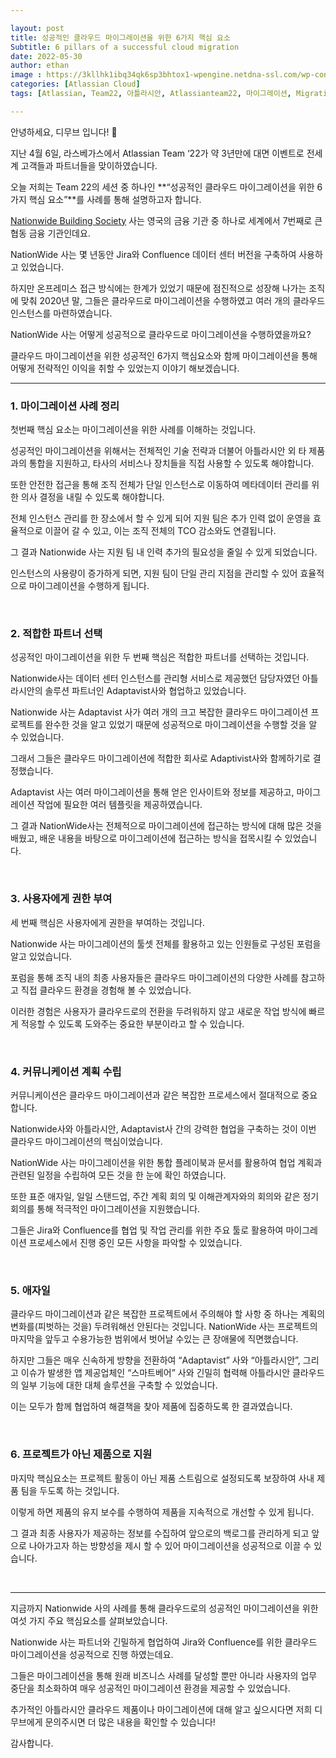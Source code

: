 ```yaml
---

layout: post
title: 성공적인 클라우드 마이그레이션을 위한 6가지 핵심 요소
Subtitle: 6 pillars of a successful cloud migration
date: 2022-05-30
author: ethan
image : https://3kllhk1ibq34qk6sp3bhtox1-wpengine.netdna-ssl.com/wp-content/uploads/2020/12/pasted-image-0-1-1200x760.png
categories: [Atlassian Cloud]
tags: [Atlassian, Team22, 아틀라시안, Atlassianteam22, 마이그레이션, Migration, migration, pillar, 핵심, 클라우드, 클라우드 마이그레이션]

---
```






안녕하세요, 디무브 입니다! 🎈
<br/>

지난 4월 6일, 라스베가스에서 Atlassian Team ‘22가 약 3년만에 대면 이벤트로 전세계 고객들과 파트너들을 맞이하였습니다. 

 

오늘 저희는 Team 22의 세션 중 하나인 **“성공적인 클라우드 마이그레이션을 위한 6가지 핵심 요소”**를 사례를 통해 설명하고자 합니다.

[Nationwide Building Society](https://events.atlassian.com/team22/speaker/435979/caterina-notarbartolo-notarbartolo?i=Ks9OTgmhT8jSGUOo-h0PFAGgWruxMxbk) 사는 영국의 금융 기관 중 하나로 세계에서 7번째로 큰 협동 금융 기관인데요.

NationWide 사는 몇 년동안  Jira와 Confluence 데이터 센터 버전을 구축하여 사용하고 있었습니다. 

하지만 온프레미스 접근 방식에는 한계가 있었기 때문에 점진적으로 성장해 나가는 조직에 맞춰 2020년 말, 그들은 클라우드로 마이그레이션을 수행하였고 여러 개의 클라우드 인스턴스를 마련하였습니다.  

NationWide 사는 어떻게 성공적으로 클라우드로 마이그레이션을 수행하였을까요? 

클라우드 마이그레이션을 위한 성공적인 6가지 핵심요소와 함께 마이그레이션을 통해 어떻게 전략적인 이익을 취할 수 있었는지 이야기 해보겠습니다.<br/>

---

### 1. 마이그레이션 사례 정리

 

첫번째 핵심 요소는 마이그레이션을 위한 사례를 이해하는 것입니다. 

 

성공적인 마이그레이션을 위해서는 전체적인 기술 전략과 더불어 아틀라시안 외 타 제품과의 통합을 지원하고, 타사의 서비스나 장치들을 직접 사용할 수 있도록 해야합니다. 

또한 안전한 접근을 통해 조직 전체가 단일 인스턴스로 이동하여 메타데이터 관리를 위한 의사 결정을 내릴 수 있도록 해야합니다.

전체 인스턴스 관리를 한 장소에서 할 수 있게 되어 지원 팀은 추가 인력 없이 운영을 효율적으로 이끌어 갈 수 있고, 이는 조직 전체의 TCO 감소와도 연결됩니다. 

그 결과 Nationwide 사는 지원 팀 내 인력 추가의 필요성을 줄일 수 있게 되었습니다. 

인스턴스의 사용량이 증가하게 되면, 지원 팀이 단일 관리 지점을 관리할 수 있어 효율적으로 마이그레이션을 수행하게 됩니다.

 <br/>

### 2. 적합한 파트너 선택

성공적인 마이그레이션을 위한 두 번째 핵심은 적합한 파트너를 선택하는 것입니다. 

Nationwide사는 데이터 센터 인스턴스를 관리형 서비스로 제공했던 담당자였던 아틀라시안의 솔루션 파트너인 Adaptavist사와 협업하고 있었습니다. 

Nationwide 사는 Adaptavist 사가 여러 개의 크고 복잡한 클라우드 마이그레이션 프로젝트를 완수한 것을 알고 있었기 때문에 성공적으로 마이그레이션을 수행할 것을 알 수 있었습니다.

그래서 그들은 클라우드 마이그레이션에 적합한 회사로 Adaptivist사와 함께하기로 결정했습니다. 

Adaptavist 사는 여러 마이그레이션을 통해 얻은 인사이트와 정보를 제공하고, 마이그레이션 작업에 필요한 여러 템플릿을 제공하였습니다. 

그 결과 NationWide사는 전체적으로 마이그레이션에 접근하는 방식에 대해 많은 것을 배웠고, 배운 내용을 바탕으로 마이그레이션에 접근하는 방식을 접목시킬 수 있었습니다.

  <br/>

### 3. 사용자에게 권한 부여

세 번째 핵심은 사용자에게 권한을 부여하는 것입니다. 

Nationwide 사는 마이그레이션의 툴셋 전체를 활용하고 있는 인원들로 구성된 포럼을 알고 있었습니다. 

포럼을 통해 조직 내의 최종 사용자들은 클라우드 마이그레이션의 다양한 사례를 참고하고 직접 클라우드 환경을 경험해 볼 수 있었습니다.  

이러한 경험은 사용자가 클라우드로의 전환을 두려워하지 않고 새로운 작업 방식에 빠르게 적응할 수 있도록 도와주는 중요한 부분이라고 할 수 있습니다. 

  <br/>

### 4.  커뮤니케이션 계획 수립

커뮤니케이션은 클라우드 마이그레이션과 같은 복잡한 프로세스에서 절대적으로 중요합니다. 

Nationwide사와 아틀라시안, Adaptavist사 간의 강력한 협업을 구축하는 것이 이번 클라우드 마이그레이션의 핵심이었습니다. 

 

NationWide 사는 마이그레이션을 위한 통합 플레이북과 문서를 활용하여 협업 계획과 관련된 일정을 수립하여 모든 것을 한 눈에 확인 하였습니다. 

또한 표준 애자일, 일일 스탠드업, 주간 계획 회의 및 이해관계자와의 회의와 같은 정기 회의를 통해 적극적인 마이그레이션을 지원했습니다.  

그들은 Jira와 Confluence를 협업 및 작업 관리를 위한 주요 툴로 활용하여 마이그레이션 프로세스에서 진행 중인 모든 사항을 파악할 수 있었습니다.

  <br/>

### 5. 애자일

클라우드 마이그레이션과 같은 복잡한 프로젝트에서 주의해야 할 사항 중 하나는 계획의 변화를(피벗하는 것을) 두려워해선 안된다는 것입니다. NationWide 사는 프로젝트의 마지막을 앞두고 수용가능한 범위에서 벗어날 수있는 큰 장애물에 직면했습니다.

 

하지만 그들은 매우 신속하게 방향을 전환하여 “Adaptavist” 사와 “아틀라시안”, 그리고 이슈가 발생한 앱 제공업체인 “스마트베어” 사와 긴밀히 협력해 아틀라시안 클라우드의 일부 기능에 대한 대체 솔루션을 구축할 수 있었습니다.  

이는 모두가 함께 협업하여 해결책을 찾아 제품에 집중하도록 한 결과였습니다.

  <br/>

### 6. 프로젝트가 아닌 제품으로 지원

마지막 핵심요소는 프로젝트 활동이 아닌 제품 스트림으로 설정되도록 보장하여 사내 제품 팀을 두도록 하는 것입니다. 

이렇게 하면 제품의 유지 보수를 수행하여 제품을 지속적으로 개선할 수 있게 됩니다.

그 결과 최종 사용자가 제공하는 정보를 수집하여 앞으로의 백로그를 관리하게 되고 앞으로 나아가고자 하는 방향성을 제시 할 수 있어 마이그레이션을 성공적으로 이끌 수 있습니다.

  <br/>

------

지금까지 Nationwide 사의 사례를 통해 클라우드로의 성공적인 마이그레이션을 위한 여섯 가지 주요 핵심요소를 살펴보았습니다.  

 

Nationwide 사는 파트너와 긴밀하게 협업하여 Jira와 Confluence를 위한 클라우드 마이그레이션을 성공적으로 진행 하였는데요. 

그들은 마이그레이션을 통해 원래 비즈니스 사례를 달성할 뿐만 아니라 사용자의 업무 중단을 최소화하여 매우 성공적인 마이그레이션 환경을 제공할 수 있었습니다. 

 

추가적인 아틀라시안 클라우드 제품이나 마이그레이션에 대해 알고 싶으시다면 저희 디무브에게 문의주시면 더 많은 내용을 확인할 수 있습니다!

 

감사합니다.

